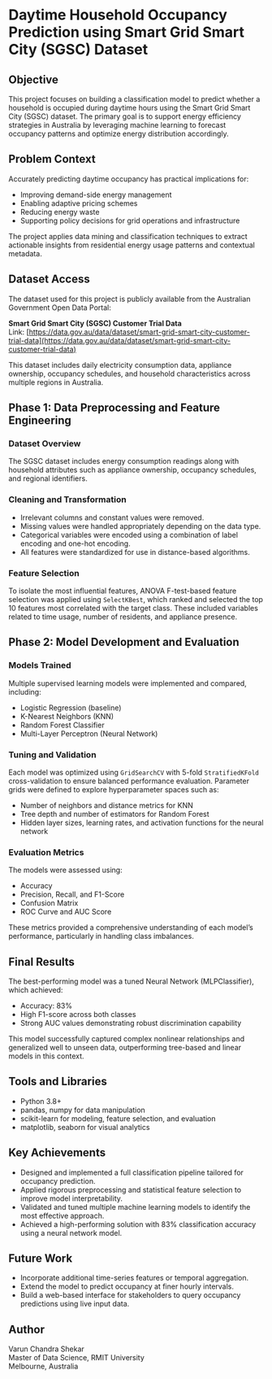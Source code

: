 # Daytime Household Occupancy Prediction using Smart Grid Smart City (SGSC) Dataset

## Objective

This project focuses on building a classification model to predict whether a household is occupied during daytime hours using the Smart Grid Smart City (SGSC) dataset. The primary goal is to support energy efficiency strategies in Australia by leveraging machine learning to forecast occupancy patterns and optimize energy distribution accordingly.

## Problem Context

Accurately predicting daytime occupancy has practical implications for:
- Improving demand-side energy management
- Enabling adaptive pricing schemes
- Reducing energy waste
- Supporting policy decisions for grid operations and infrastructure

The project applies data mining and classification techniques to extract actionable insights from residential energy usage patterns and contextual metadata.

## Dataset Access

The dataset used for this project is publicly available from the Australian Government Open Data Portal:

**Smart Grid Smart City (SGSC) Customer Trial Data**  
Link: [https://data.gov.au/data/dataset/smart-grid-smart-city-customer-trial-data](https://data.gov.au/data/dataset/smart-grid-smart-city-customer-trial-data)

This dataset includes daily electricity consumption data, appliance ownership, occupancy schedules, and household characteristics across multiple regions in Australia.

## Phase 1: Data Preprocessing and Feature Engineering

### Dataset Overview

The SGSC dataset includes energy consumption readings along with household attributes such as appliance ownership, occupancy schedules, and regional identifiers.

### Cleaning and Transformation

- Irrelevant columns and constant values were removed.
- Missing values were handled appropriately depending on the data type.
- Categorical variables were encoded using a combination of label encoding and one-hot encoding.
- All features were standardized for use in distance-based algorithms.

### Feature Selection

To isolate the most influential features, ANOVA F-test-based feature selection was applied using `SelectKBest`, which ranked and selected the top 10 features most correlated with the target class. These included variables related to time usage, number of residents, and appliance presence.

## Phase 2: Model Development and Evaluation

### Models Trained

Multiple supervised learning models were implemented and compared, including:
- Logistic Regression (baseline)
- K-Nearest Neighbors (KNN)
- Random Forest Classifier
- Multi-Layer Perceptron (Neural Network)

### Tuning and Validation

Each model was optimized using `GridSearchCV` with 5-fold `StratifiedKFold` cross-validation to ensure balanced performance evaluation. Parameter grids were defined to explore hyperparameter spaces such as:
- Number of neighbors and distance metrics for KNN
- Tree depth and number of estimators for Random Forest
- Hidden layer sizes, learning rates, and activation functions for the neural network

### Evaluation Metrics

The models were assessed using:
- Accuracy
- Precision, Recall, and F1-Score
- Confusion Matrix
- ROC Curve and AUC Score

These metrics provided a comprehensive understanding of each model’s performance, particularly in handling class imbalances.

## Final Results

The best-performing model was a tuned Neural Network (MLPClassifier), which achieved:

- Accuracy: 83%
- High F1-score across both classes
- Strong AUC values demonstrating robust discrimination capability

This model successfully captured complex nonlinear relationships and generalized well to unseen data, outperforming tree-based and linear models in this context.

## Tools and Libraries

- Python 3.8+
- pandas, numpy for data manipulation
- scikit-learn for modeling, feature selection, and evaluation
- matplotlib, seaborn for visual analytics

## Key Achievements

- Designed and implemented a full classification pipeline tailored for occupancy prediction.
- Applied rigorous preprocessing and statistical feature selection to improve model interpretability.
- Validated and tuned multiple machine learning models to identify the most effective approach.
- Achieved a high-performing solution with 83% classification accuracy using a neural network model.

## Future Work

- Incorporate additional time-series features or temporal aggregation.
- Extend the model to predict occupancy at finer hourly intervals.
- Build a web-based interface for stakeholders to query occupancy predictions using live input data.

## Author

Varun Chandra Shekar  
Master of Data Science, RMIT University  
Melbourne, Australia
